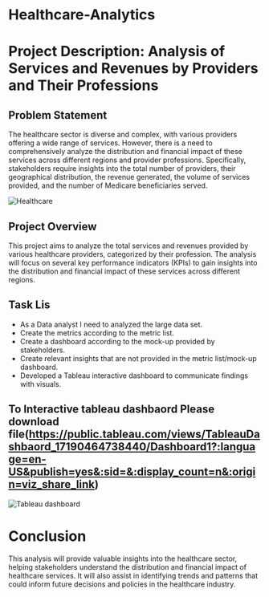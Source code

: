 # Healthcare-Analytics

# Project Description: Analysis of Services and Revenues by Providers and Their Professions

## Problem Statement
The healthcare sector is diverse and complex, with various providers offering a wide range of services. However, there is a need to comprehensively analyze the distribution and financial impact of these services across different regions and provider professions. Specifically, stakeholders require insights into the total number of providers, their geographical distribution, the revenue generated, the volume of services provided, and the number of Medicare beneficiaries served.

![Healthcare](https://github.com/Hemasagar2299/Healthcare-Analysis/assets/154252928/69472a45-4e10-4ddb-83d5-4f1a1ba3ed2b)

## Project Overview
This project aims to analyze the total services and revenues provided by various healthcare providers, categorized by their profession. The analysis will focus on several key performance indicators (KPIs) to gain insights into the distribution and financial impact of these services across different regions.

## Task Lis
* As a Data analyst I need to analyzed the large data set.
* Create the metrics according to the metric list.
* Create a dashboard according to the mock-up provided by stakeholders.
* Create relevant insights that are not provided in the metric list/mock-up dashboard.
* Developed a Tableau interactive dashboard to communicate findings with visuals.
## To Interactive tableau dashbaord Please download file(https://public.tableau.com/views/TableauDashbaord_17190464738440/Dashboard1?:language=en-US&publish=yes&:sid=&:display_count=n&:origin=viz_share_link)
  ![Tableau dashboard](https://github.com/Hemasagar2299/Healthcare-Analysis/assets/154252928/3d661ae9-83d9-422a-b4f8-b243cbdfaa00)
# Conclusion
  This analysis will provide valuable insights into the healthcare sector, helping stakeholders understand the distribution and financial impact of healthcare services. It will also assist in identifying trends and patterns that could inform future decisions and policies in the healthcare industry.
